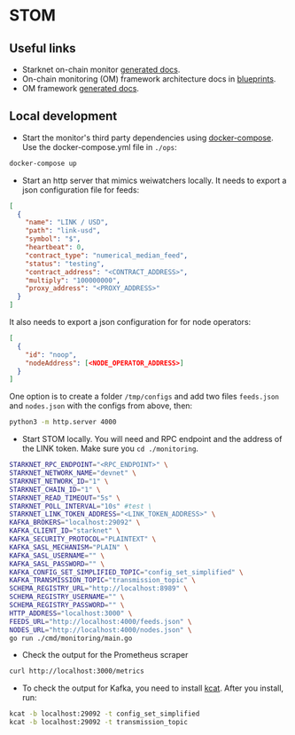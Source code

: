 # STOM

## Useful links

- Starknet on-chain monitor [generated docs](https://pkg.go.dev/github.com/smartcontractkit/chainlink-starknet/monitoring/pkg/monitoring).
- On-chain monitoring (OM) framework architecture docs in [blueprints](https://github.com/smartcontractkit/chainlink-blueprints/blob/master/monitoring/README.md).
- OM framework [generated docs](https://pkg.go.dev/github.com/smartcontractkit/chainlink-common/pkg/monitoring).

## Local development

- Start the monitor's third party dependencies using [docker-compose](https://docs.docker.com/compose/).
  Use the docker-compose.yml file in `./ops`:

```sh
docker-compose up
```

- Start an http server that mimics weiwatchers locally. It needs to export a json configuration file for feeds:

```json
[
  {
    "name": "LINK / USD",
    "path": "link-usd",
    "symbol": "$",
    "heartbeat": 0,
    "contract_type": "numerical_median_feed",
    "status": "testing",
    "contract_address": "<CONTRACT_ADDRESS>",
    "multiply": "100000000",
    "proxy_address": "<PROXY_ADDRESS>"
  }
]
```

It also needs to export a json configuration for for node operators:

```json
[
  {
    "id": "noop",
    "nodeAddress": [<NODE_OPERATOR_ADDRESS>]
  }
]
```

One option is to create a folder `/tmp/configs` and add two files `feeds.json` and `nodes.json` with the configs from above, then:

```bash
python3 -m http.server 4000
```

- Start STOM locally. You will need and RPC endpoint and the address of the LINK token. Make sure you `cd ./monitoring`.

```bash
STARKNET_RPC_ENDPOINT="<RPC_ENDPOINT>" \
STARKNET_NETWORK_NAME="devnet" \
STARKNET_NETWORK_ID="1" \
STARKNET_CHAIN_ID="1" \
STARKNET_READ_TIMEOUT="5s" \
STARKNET_POLL_INTERVAL="10s" #test \
STARKNET_LINK_TOKEN_ADDRESS="<LINK_TOKEN_ADDRESS>" \
KAFKA_BROKERS="localhost:29092" \
KAFKA_CLIENT_ID="starknet" \
KAFKA_SECURITY_PROTOCOL="PLAINTEXT" \
KAFKA_SASL_MECHANISM="PLAIN" \
KAFKA_SASL_USERNAME="" \
KAFKA_SASL_PASSWORD="" \
KAFKA_CONFIG_SET_SIMPLIFIED_TOPIC="config_set_simplified" \
KAFKA_TRANSMISSION_TOPIC="transmission_topic" \
SCHEMA_REGISTRY_URL="http://localhost:8989" \
SCHEMA_REGISTRY_USERNAME="" \
SCHEMA_REGISTRY_PASSWORD="" \
HTTP_ADDRESS="localhost:3000" \
FEEDS_URL="http://localhost:4000/feeds.json" \
NODES_URL="http://localhost:4000/nodes.json" \
go run ./cmd/monitoring/main.go
```

- Check the output for the Prometheus scraper

```bash
curl http://localhost:3000/metrics
```

- To check the output for Kafka, you need to install [kcat](https://github.com/edenhill/kcat). After you install, run:

```bash
kcat -b localhost:29092 -t config_set_simplified
kcat -b localhost:29092 -t transmission_topic
```
